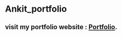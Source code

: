 # Ankit_portfolio
## visit my portfolio website : [Portfolio](https://classy-sfogliatella-068116.netlify.app/).
